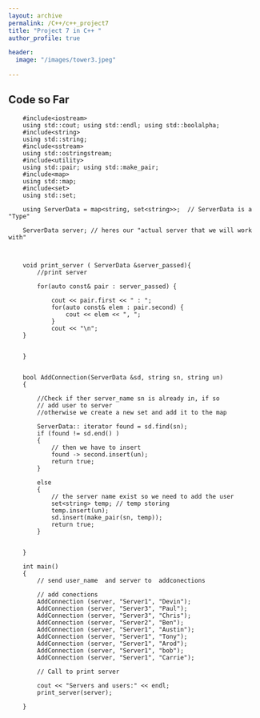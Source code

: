 ```yaml
---
layout: archive
permalink: /C++/c++_project7
title: "Project 7 in C++ "
author_profile: true

header:
  image: "/images/tower3.jpeg"
  
---
```



## Code so Far


        #include<iostream>
        using std::cout; using std::endl; using std::boolalpha;
        #include<string>
        using std::string;
        #include<sstream>
        using std::ostringstream;
        #include<utility>
        using std::pair; using std::make_pair;
        #include<map>
        using std::map;
        #include<set>
        using std::set;

        using ServerData = map<string, set<string>>;  // ServerData is a "Type"

        ServerData server; // heres our "actual server that we will work with"



        void print_server ( ServerData &server_passed){
            //print server

            for(auto const& pair : server_passed) {

                cout << pair.first << " : ";
                for(auto const& elem : pair.second) {
                    cout << elem << ", ";
                }
                cout << "\n";
        }
        

        }


        bool AddConnection(ServerData &sd, string sn, string un)
        {

            //Check if ther server_name sn is already in, if so
            // add user to server
            //otherwise we create a new set and add it to the map

            ServerData:: iterator found = sd.find(sn);
            if (found != sd.end() )
            {
                // then we have to insert
                found -> second.insert(un);
                return true;
            }

            else 
            {
                // the server name exist so we need to add the user
                set<string> temp; // temp storing
                temp.insert(un);
                sd.insert(make_pair(sn, temp));
                return true;
            }

            
        }

        int main()
        {   
            // send user_name  and server to  addconections

            // add conections 
            AddConnection (server, "Server1", "Devin");
            AddConnection (server, "Server3", "Paul");
            AddConnection (server, "Server3", "Chris");
            AddConnection (server, "Server2", "Ben");
            AddConnection (server, "Server1", "Austin");
            AddConnection (server, "Server1", "Tony");
            AddConnection (server, "Server1", "Arod");
            AddConnection (server, "Server1", "bob");
            AddConnection (server, "Server1", "Carrie");

            // Call to print server

            cout << "Servers and users:" << endl;
            print_server(server);

        }